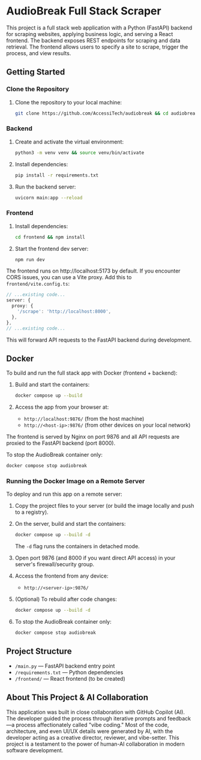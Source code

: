 # AudioBreak Full Stack Scraper

This project is a full stack web application with a Python (FastAPI) backend for scraping websites, applying business logic, and serving a React frontend. The backend exposes REST endpoints for scraping and data retrieval. The frontend allows users to specify a site to scrape, trigger the process, and view results.

## Getting Started

### Clone the Repository
1. Clone the repository to your local machine:
   ```sh
   git clone https://github.com/AccessiTech/audiobreak && cd audiobreak
   ```

### Backend
1. Create and activate the virtual environment:
   ```sh
   python3 -m venv venv && source venv/bin/activate
   ```
2. Install dependencies:
   ```sh
   pip install -r requirements.txt
   ```
3. Run the backend server:
   ```sh
   uvicorn main:app --reload
   ```

### Frontend

1. Install dependencies:
   ```sh
   cd frontend && npm install
   ```
2. Start the frontend dev server:
   ```sh
   npm run dev
   ```

The frontend runs on http://localhost:5173 by default. If you encounter CORS issues, you can use a Vite proxy. Add this to `frontend/vite.config.ts`:

```ts
// ...existing code...
server: {
  proxy: {
    '/scrape': 'http://localhost:8000',
  },
},
// ...existing code...
```

This will forward API requests to the FastAPI backend during development.

## Docker

To build and run the full stack app with Docker (frontend + backend):

1. Build and start the containers:
   ```sh
   docker compose up --build
   ```

2. Access the app from your browser at:
   - `http://localhost:9876/` (from the host machine)
   - `http://<host-ip>:9876/` (from other devices on your local network)

The frontend is served by Nginx on port 9876 and all API requests are proxied to the FastAPI backend (port 8000).

To stop the AudioBreak container only:
```sh
docker compose stop audiobreak
```

### Running the Docker Image on a Remote Server

To deploy and run this app on a remote server:

1. Copy the project files to your server (or build the image locally and push to a registry).
2. On the server, build and start the containers:
   ```sh
   docker compose up --build -d
   ```
   The `-d` flag runs the containers in detached mode.

3. Open port 9876 (and 8000 if you want direct API access) in your server's firewall/security group.

4. Access the frontend from any device:
   - `http://<server-ip>:9876/`

5. (Optional) To rebuild after code changes:
   ```sh
   docker compose up --build -d
   ```

6. To stop the AudioBreak container only:
   ```sh
   docker compose stop audiobreak
   ```

## Project Structure
- `/main.py` — FastAPI backend entry point
- `/requirements.txt` — Python dependencies
- `/frontend/` — React frontend (to be created)

## About This Project & AI Collaboration

This application was built in close collaboration with GitHub Copilot (AI). The developer guided the process through iterative prompts and feedback—a process affectionately called "vibe coding." Most of the code, architecture, and even UI/UX details were generated by AI, with the developer acting as a creative director, reviewer, and vibe-setter. This project is a testament to the power of human-AI collaboration in modern software development.
